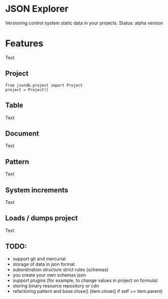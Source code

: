 JSON Explorer
=============

Versioning control system static data in your projects.
Status: alpha version

Features
=============

Text

Project
-------------

```
from jsondb.project import Project
project = Project()
```

Table
------------

Text

Document
------------

Text

Pattern
------------

Text

System increments
------------

Text

Loads / dumps project
------------

Text

TODO:
------------

* support git and mercurial
* storage of data in json format
* subordination structure strict rules (schemas)
* you create your own schemas json
* support plugins (for example, to change values in project on formula)
* storing binary resource repository or cdn
* refactoring pattern and base.close() (item.close() if self == item.parent)
